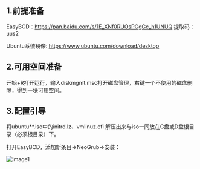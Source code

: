 ## 1.前提准备

EasyBCD：https://pan.baidu.com/s/1E_XNf0RUOsPGgGc_h1UNUQ 提取码：uus2 

Ubuntu系统镜像: https://www.ubuntu.com/download/desktop

## 2.可用空间准备

开始+R打开运行，输入diskmgmt.msc打开磁盘管理，右键一个不使用的磁盘删除，得到一块可用空间。

## 3.配置引导

将ubuntu**.iso中的initrd.lz、vmlinuz.efi 解压出来与iso一同放在C盘或D盘根目录（必须根目录）下。

打开EasyBCD，添加新条目->NeoGrub->安装：

![image1](https://github.com/kebiao/deeplearning/blob/master/screenshots/win_linux_install/1.png)
